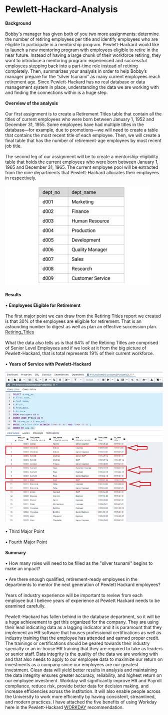 # Pewlett-Hackard-Analysis

**Background**<br><br>
Bobby's manager has given both of you two more assignments: determine the number of retiring employees per title and identify employees who are eligible to participate in a mentorship program. Pewlett-Hackard would like to launch a new mentoring program with employees eligible to retire in the near future. Instead of having a large chunk of their workforce retiring, they want to introduce a mentoring program: experienced and successful employees stepping back into a part-time role instead of retiring completely. Then, summarizes your analysis in order to help  Bobby’s manager prepare for the “silver tsunami” as many current employees reach retirement age.  Since Pewlett-Hackard has no real database or data management system in place, understanding the data we are working with and finding the connections within is a huge step.<br><br>
**Overview of the analysis**<br><br>
Our first assignment is to create a Retirement Titles table that contain all the titles of current employees who were born between January 1, 1952 and December 31, 1955. Some employees have had multiple titles in the database—for example, due to promotions—we will need to create a table that contains the most recent title of each employee. Then, we will create a final table that has the number of retirement-age employees by most recent job title.<br><br>
The second leg of our assignment will be to create a mentorship-eligibility table that holds the current employees who were born between January 1, 1965 and December 31, 1965.  The current employee pool will be extracted from the nine departments that Pewlett-Hackard allocates their employees in respectively.<br><br>
![PH_Departments](Data/PH_Departments.png)<br><br>
**Results**<br><br>
•	**Employees Eligible for Retirement**<br><br>
The first major point we can draw from the Retiring Titles report we created is that 30% of the employees are eligible for retirement.  That is an astounding number to digest as well as plan an effective succession plan.  <br>
[Retiring_Titles](https://github.com/whitneyshine/Pewlett-Hackard-Analysis/blob/main/Data/retiring_titles.csv)<br><br>
What the data also tells us is that 64% of the Retiring Titles are comprised of Senior Level Employees and if we look at it from the big picture of Pewlett-Hackard, that is total represents 19% of their current workforce.<br><br>
•	**Years of Service with Pewlett-Hackard**<br><br>
![retirement_titles_date](Data/retirement_titles_date.png)<br><br>
•	Third Major Point<br><br>
•	Fourth Major Point<br><br>
**Summary**<br><br> 
•	How many roles will need to be filled as the "silver tsunami" begins to make an impact?<br><br>
•	Are there enough qualified, retirement-ready employees in the departments to mentor the next generation of Pewlett Hackard employees?<br><br>
Years of industry experience will be important to review from each employee but I believe years of experience at Pewlett Hackard needs to be examined carefully.<br><br>
Pewlett-Hackard has fallen behind in the database department, so it will be a huge achievement to get this organized for the company.  They are using their lead indicating data as a lagging indicator and it is paramount that they implement an HR software that houses professional certifications as well as industry training that the employee has attended and earned proper credit.   The trainings or certifications should be geared towards their industry specialty or an in-house HR training that they are required to take as leaders or senior staff.  Data integrity is the quality of the data we are working with and that also needs to apply to our employee data to maximize our return on investments as a company since our employees are our greatest investment. Clean data will yield better results in analysis and maintaining the data integrity ensures greater accuracy, reliability, and highest return on our employee investment. Workday will significantly improve HR and Payroll compliance, reduce risk, provide better data for decision making, and increase efficiencies across the institution. It will also enable people across the University to work more efficiently by having consistent, streamlined, and modern practices.  I have attached the five benefits of using Workday here in the Pewlett-Hackard [WORKDAY](https://www.workday.com/en-us/pages/infostudy-bredin-fast-track-to-growth-hr.html) recommendation.
